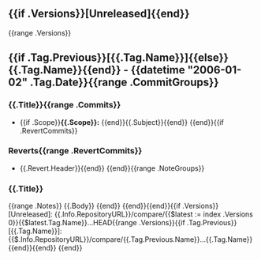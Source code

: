 ## {{if .Versions}}[Unreleased]{{end}}
{{range .Versions}}
## {{if .Tag.Previous}}[{{.Tag.Name}}]{{else}}{{.Tag.Name}}{{end}} - {{datetime "2006-01-02" .Tag.Date}}{{range .CommitGroups}}
### {{.Title}}{{range .Commits}}
- {{if .Scope}}**{{.Scope}}:** {{end}}{{.Subject}}{{end}}
{{end}}{{if .RevertCommits}}
### Reverts{{range .RevertCommits}}
- {{.Revert.Header}}{{end}}
{{end}}{{range .NoteGroups}}
### {{.Title}}
{{range .Notes}}
{{.Body}}
{{end}}
{{end}}{{end}}{{if .Versions}}
[Unreleased]: {{.Info.RepositoryURL}}/compare/{{$latest := index .Versions 0}}{{$latest.Tag.Name}}...HEAD{{range .Versions}}{{if .Tag.Previous}}
[{{.Tag.Name}}]: {{$.Info.RepositoryURL}}/compare/{{.Tag.Previous.Name}}...{{.Tag.Name}}{{end}}{{end}}
{{end}}